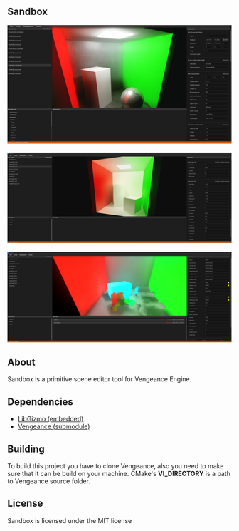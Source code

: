 ## Sandbox
<p align="center">
  <img src="https://github.com/romanpunia/sandbox/blob/master/var/screenshot1.png?raw=true" alt="Screenshot 1" width="640" />
  <br>
  <br>
  <img src="https://github.com/romanpunia/sandbox/blob/master/var/screenshot2.png?raw=true" alt="Screenshot 2" width="640" />
  <br>
  <br>
  <img src="https://github.com/romanpunia/sandbox/blob/master/var/screenshot3.png?raw=true" alt="Screenshot 3" width="640" />
</p>

## About
Sandbox is a primitive scene editor tool for Vengeance Engine.

## Dependencies
* [LibGizmo (embedded)](https://github.com/CedricGuillemet/LibGizmo)
* [Vengeance (submodule)](https://github.com/romanpunia/vengeance)

## Building
To build this project you have to clone Vengeance, also you need to make sure that it can be build on your machine. CMake's **VI_DIRECTORY** is a path to Vengeance source folder.

## License
Sandbox is licensed under the MIT license
